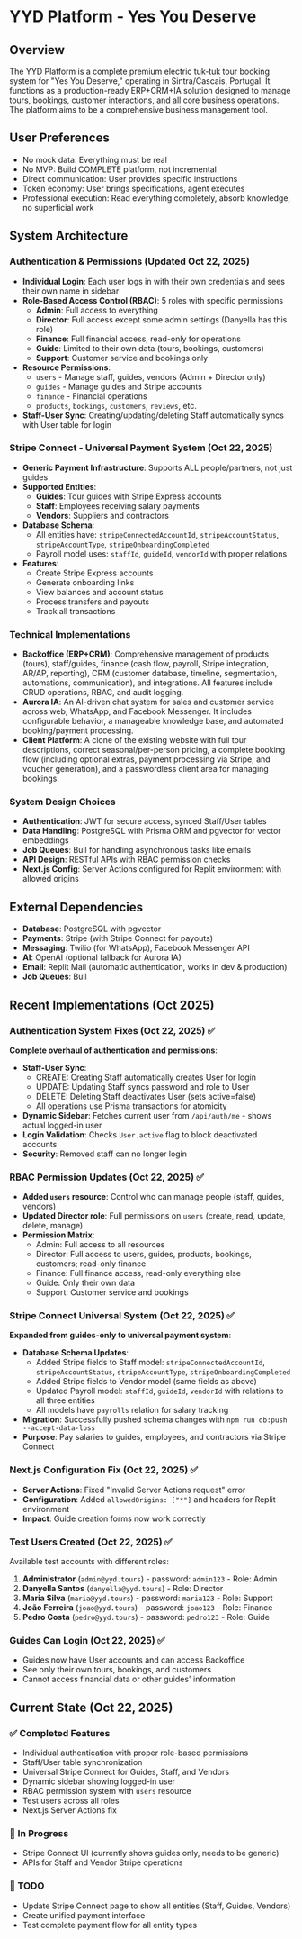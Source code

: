 # YYD Platform - Yes You Deserve

## Overview
The YYD Platform is a complete premium electric tuk-tuk tour booking system for "Yes You Deserve," operating in Sintra/Cascais, Portugal. It functions as a production-ready ERP+CRM+IA solution designed to manage tours, bookings, customer interactions, and all core business operations. The platform aims to be a comprehensive business management tool.

## User Preferences
- No mock data: Everything must be real
- No MVP: Build COMPLETE platform, not incremental
- Direct communication: User provides specific instructions
- Token economy: User brings specifications, agent executes
- Professional execution: Read everything completely, absorb knowledge, no superficial work

## System Architecture

### Authentication & Permissions (Updated Oct 22, 2025)
- **Individual Login**: Each user logs in with their own credentials and sees their own name in sidebar
- **Role-Based Access Control (RBAC)**: 5 roles with specific permissions
  - **Admin**: Full access to everything
  - **Director**: Full access except some admin settings (Danyella has this role)
  - **Finance**: Full financial access, read-only for operations
  - **Guide**: Limited to their own data (tours, bookings, customers)
  - **Support**: Customer service and bookings only
- **Resource Permissions**: 
  - `users` - Manage staff, guides, vendors (Admin + Director only)
  - `guides` - Manage guides and Stripe accounts
  - `finance` - Financial operations
  - `products`, `bookings`, `customers`, `reviews`, etc.
- **Staff-User Sync**: Creating/updating/deleting Staff automatically syncs with User table for login

### Stripe Connect - Universal Payment System (Oct 22, 2025)
- **Generic Payment Infrastructure**: Supports ALL people/partners, not just guides
- **Supported Entities**:
  - **Guides**: Tour guides with Stripe Express accounts
  - **Staff**: Employees receiving salary payments
  - **Vendors**: Suppliers and contractors
- **Database Schema**: 
  - All entities have: `stripeConnectedAccountId`, `stripeAccountStatus`, `stripeAccountType`, `stripeOnboardingCompleted`
  - Payroll model uses: `staffId`, `guideId`, `vendorId` with proper relations
- **Features**:
  - Create Stripe Express accounts
  - Generate onboarding links
  - View balances and account status
  - Process transfers and payouts
  - Track all transactions

### Technical Implementations
- **Backoffice (ERP+CRM)**: Comprehensive management of products (tours), staff/guides, finance (cash flow, payroll, Stripe integration, AR/AP, reporting), CRM (customer database, timeline, segmentation, automations, communication), and integrations. All features include CRUD operations, RBAC, and audit logging.
- **Aurora IA**: An AI-driven chat system for sales and customer service across web, WhatsApp, and Facebook Messenger. It includes configurable behavior, a manageable knowledge base, and automated booking/payment processing.
- **Client Platform**: A clone of the existing website with full tour descriptions, correct seasonal/per-person pricing, a complete booking flow (including optional extras, payment processing via Stripe, and voucher generation), and a passwordless client area for managing bookings.

### System Design Choices
- **Authentication**: JWT for secure access, synced Staff/User tables
- **Data Handling**: PostgreSQL with Prisma ORM and pgvector for vector embeddings
- **Job Queues**: Bull for handling asynchronous tasks like emails
- **API Design**: RESTful APIs with RBAC permission checks
- **Next.js Config**: Server Actions configured for Replit environment with allowed origins

## External Dependencies
- **Database**: PostgreSQL with pgvector
- **Payments**: Stripe (with Stripe Connect for payouts)
- **Messaging**: Twilio (for WhatsApp), Facebook Messenger API
- **AI**: OpenAI (optional fallback for Aurora IA)
- **Email**: Replit Mail (automatic authentication, works in dev & production)
- **Job Queues**: Bull

## Recent Implementations (Oct 2025)

### Authentication System Fixes (Oct 22, 2025) ✅
**Complete overhaul of authentication and permissions**:
- **Staff-User Sync**: 
  - CREATE: Creating Staff automatically creates User for login
  - UPDATE: Updating Staff syncs password and role to User
  - DELETE: Deleting Staff deactivates User (sets active=false)
  - All operations use Prisma transactions for atomicity
- **Dynamic Sidebar**: Fetches current user from `/api/auth/me` - shows actual logged-in user
- **Login Validation**: Checks `User.active` flag to block deactivated accounts
- **Security**: Removed staff can no longer login

### RBAC Permission Updates (Oct 22, 2025) ✅
- **Added `users` resource**: Control who can manage people (staff, guides, vendors)
- **Updated Director role**: Full permissions on `users` (create, read, update, delete, manage)
- **Permission Matrix**:
  - Admin: Full access to all resources
  - Director: Full access to users, guides, products, bookings, customers; read-only finance
  - Finance: Full finance access, read-only everything else
  - Guide: Only their own data
  - Support: Customer service and bookings

### Stripe Connect Universal System (Oct 22, 2025) ✅
**Expanded from guides-only to universal payment system**:
- **Database Schema Updates**:
  - Added Stripe fields to Staff model: `stripeConnectedAccountId`, `stripeAccountStatus`, `stripeAccountType`, `stripeOnboardingCompleted`
  - Added Stripe fields to Vendor model (same fields as above)
  - Updated Payroll model: `staffId`, `guideId`, `vendorId` with relations to all three entities
  - All models have `payrolls` relation for salary tracking
- **Migration**: Successfully pushed schema changes with `npm run db:push --accept-data-loss`
- **Purpose**: Pay salaries to guides, employees, and contractors via Stripe Connect

### Next.js Configuration Fix (Oct 22, 2025) ✅
- **Server Actions**: Fixed "Invalid Server Actions request" error
- **Configuration**: Added `allowedOrigins: ["*"]` and headers for Replit environment
- **Impact**: Guide creation forms now work correctly

### Test Users Created (Oct 22, 2025) ✅
Available test accounts with different roles:
1. **Administrator** (`admin@yyd.tours`) - password: `admin123` - Role: Admin
2. **Danyella Santos** (`danyella@yyd.tours`) - Role: Director
3. **Maria Silva** (`maria@yyd.tours`) - password: `maria123` - Role: Support
4. **João Ferreira** (`joao@yyd.tours`) - password: `joao123` - Role: Finance
5. **Pedro Costa** (`pedro@yyd.tours`) - password: `pedro123` - Role: Guide

### Guides Can Login (Oct 22, 2025) ✅
- Guides now have User accounts and can access Backoffice
- See only their own tours, bookings, and customers
- Cannot access financial data or other guides' information

## Current State (Oct 22, 2025)

### ✅ Completed Features
- Individual authentication with proper role-based permissions
- Staff/User table synchronization
- Universal Stripe Connect for Guides, Staff, and Vendors
- Dynamic sidebar showing logged-in user
- RBAC permission system with `users` resource
- Test users across all roles
- Next.js Server Actions fix

### 🚧 In Progress
- Stripe Connect UI (currently shows guides only, needs to be generic)
- APIs for Staff and Vendor Stripe operations

### 📝 TODO
- Update Stripe Connect page to show all entities (Staff, Guides, Vendors)
- Create unified payment interface
- Test complete payment flow for all entity types
